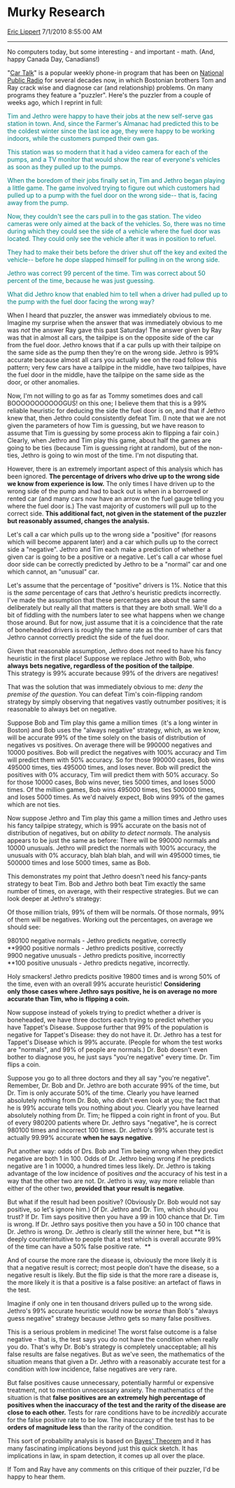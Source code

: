 <div id="page">

# Murky Research

[Eric Lippert](https://social.msdn.microsoft.com/profile/Eric%20Lippert) 7/1/2010 8:55:00 AM

-----

<div id="content">

<div class="mine">

No computers today, but some interesting - and important - math. (And, happy Canada Day, Canadians\!)

"[Car Talk](http://www.cartalk.com)" is a popular weekly phone-in program that has been on [National Public Radio](http://npr.org) for several decades now, in which Bostonian brothers Tom and Ray crack wise and diagnose car (and relationship) problems. On many programs they feature a "puzzler". Here's the puzzler from a couple of weeks ago, which I reprint in full:

<span style="color: #008080;">Tim and Jethro were happy to have their jobs at the new self-serve gas station in town. And, since the Farmer's Almanac had predicted this to be the coldest winter since the last ice age, they were happy to be working indoors, while the customers pumped their own gas.</span>

<span style="color: #008080;">This station was so modern that it had a video camera for each of the pumps, and a TV monitor that would show the rear of everyone's vehicles as soon as they pulled up to the pumps.</span>

<span style="color: #008080;">When the boredom of their jobs finally set in, Tim and Jethro began playing a little game. The game involved trying to figure out which customers had pulled up to a pump with the fuel door on the wrong side-- that is, facing away from the pump.</span>

<span style="color: #008080;">Now, they couldn't see the cars pull in to the gas station. The video cameras were only aimed at the back of the vehicles. So, there was no time during which they could see the side of a vehicle where the fuel door was located. They could only see the vehicle after it was in position to refuel.</span>

<span style="color: #008080;">They had to make their bets before the driver shut off the key and exited the vehicle-- before he dope slapped himself for pulling in on the wrong side.</span>

<span style="color: #008080;">Jethro was correct 99 percent of the time. Tim was correct about 50 percent of the time, because he was just guessing.</span>

<span style="color: #008080;">What did Jethro know that enabled him to tell when a driver had pulled up to the pump with the fuel door facing the wrong way?</span>

When I heard that puzzler, the answer was immediately obvious to me. Imagine my surprise when the answer that was immediately obvious to me was *not* the answer Ray gave this past Saturday\! The answer given by Ray was that in almost all cars, the tailpipe is on the opposite side of the car from the fuel door. Jethro knows that if a car pulls up with their tailpipe on the same side as the pump then they're on the wrong side. Jethro is 99% accurate because almost all cars you actually see on the road follow this pattern; very few cars have a tailpipe in the middle, have two tailpipes, have the fuel door in the middle, have the tailpipe on the same side as the door, or other anomalies.

Now, I'm not willing to go as far as Tommy sometimes does and call BOOOOOOOOOOOGUS\! on this one; I believe them that this is a 99% reliable heuristic for deducing the side the fuel door is on, and that if Jethro knew that, then Jethro could consistently defeat Tim. (I note that we are not given the parameters of how Tim is guessing, but we have reason to assume that Tim is guessing by some process akin to flipping a fair coin.) Clearly, when Jethro and Tim play this game, about half the games are going to be ties (because Tim is guessing right at random), but of the non-ties, Jethro is going to win most of the time. I'm not disputing that.

However, there is an extremely important aspect of this analysis which has been ignored. **The percentage of drivers who drive up to the wrong side we know from experience is low.** The only times I have driven up to the wrong side of the pump and had to back out is when in a borrowed or rented car (and many cars now have an arrow on the fuel gauge telling you where the fuel door is.) The vast majority of customers will pull up to the correct side. **This additional fact, not given in the statement of the puzzler but reasonably assumed, changes the analysis.**

Let's call a car which pulls up to the wrong side a "positive" (for reasons which will become apparent later) and a car which pulls up to the correct side a "negative". Jethro and Tim each make a prediction of whether a given car is going to be a positive or a negative. Let's call a car whose fuel door side can be correctly predicted by Jethro to be a "normal" car and one which cannot, an "unusual" car.   

Let's assume that the percentage of "positive" drivers is 1%. Notice that this is the *same* percentage of cars that Jethro's heuristic predicts incorrectly. I've made the assumption that these percentages are about the same deliberately but really all that matters is that they are both small. We'll do a bit of fiddling with the numbers later to see what happens when we change those around. But for now, just assume that it is a coincidence that the rate of boneheaded drivers is roughly the same rate as the number of cars that Jethro cannot correctly predict the side of the fuel door.

Given that reasonable assumption, Jethro does not need to have his fancy heuristic in the first place\! Suppose we replace Jethro with Bob, who **always bets negative, regardless of the position of the tailpipe**. This strategy is 99% accurate because 99% of the drivers are negatives\!

That was the solution that was immediately obvious to me: *deny the premise of the question*. You can defeat Tim's coin-flipping random strategy by simply observing that negatives vastly outnumber positives; it is reasonable to always bet on negative.

Suppose Bob and Tim play this game a million times  (it's a long winter in Boston) and Bob uses the "always negative" strategy, which, as we know, will be accurate 99% of the time solely on the basis of distribution of negatives vs positives. On average there will be 990000 negatives and 10000 positives. Bob will predict the negatives with 100% accuracy and Tim will predict them with 50% accuracy. So for those 990000 cases, Bob wins 495000 times, ties 495000 times, and loses never. Bob will predict the positives with 0% accuracy, Tim will predict them with 50% accuracy. So for those 10000 cases, Bob wins never, ties 5000 times, and loses 5000 times. Of the million games, Bob wins 495000 times, ties 500000 times, and loses 5000 times. As we'd naively expect, Bob wins 99% of the games which are not ties. 

Now suppose Jethro and Tim play this game a million times and Jethro uses his fancy tailpipe strategy, which is 99% accurate on the basis not of distribution of negatives, but on *ability to detect normals*. The analysis appears to be just the same as before: There will be 990000 normals and 10000 unusuals. Jethro will predict the normals with 100% accuracy, the unusuals with 0% accuracy, blah blah blah, and will win 495000 times, tie 500000 times and lose 5000 times, same as Bob.

This demonstrates my point that Jethro doesn't need his fancy-pants strategy to beat Tim. Bob and Jethro both beat Tim exactly the same number of times, on average, with their respective strategies. But we can look deeper at Jethro's strategy:

Of those million trials, 99% of them will be normals. Of those normals, 99% of them will be negatives. Working out the percentages, on average we should see:

980100 negative normals - Jethro predicts negative, correctly  
**9900 positive normals - Jethro predicts positive, correctly  
9900 negative unusuals - Jethro predicts positive, incorrectly  
**100 positive unusuals - Jethro predicts negative, incorrectly.

Holy smackers\! Jethro predicts positive 19800 times and is wrong 50% of the time, even with an overall 99% accurate heuristic\! **Considering only those cases where Jethro says positive, he is on average no more accurate than Tim, who is flipping a coin.**

Now suppose instead of yokels trying to predict whether a driver is boneheaded, we have three doctors each trying to predict whether you have Tappet's Disease. Suppose further that 99% of the population is negative for Tappet's Disease: they do not have it. Dr. Jethro has a test for Tappet's Disease which is 99% accurate. (People for whom the test works are "normals", and 99% of people are normals.) Dr. Bob doesn't even bother to diagnose you, he just says "you're negative" every time. Dr. Tim flips a coin.

Suppose you go to all three doctors and they all say "you're negative". Remember, Dr. Bob and Dr. Jethro are both accurate 99% of the time, but Dr. Tim is only accurate 50% of the time. Clearly you have learned absolutely nothing from Dr. Bob, who didn't even look at you; the fact that he is 99% accurate tells you nothing about *you*. Clearly you have learned absolutely nothing from Dr. Tim; he flipped a coin right in front of you. But of every 980200 patients where Dr. Jethro says "negative", he is correct 980100 times and incorrect 100 times. Dr. Jethro's 99% accurate test is actually 99.99% accurate **when he says negative**. 

Put another way: odds of Drs. Bob and Tim being wrong when they predict negative are both 1 in 100. Odds of Dr. Jethro being wrong if he predicts negative are 1 in 10000, a hundred times less likely. Dr. Jethro is taking advantage of the low incidence of positives *and* the accuracy of his test in a way that the other two are not. Dr. Jethro is way, way more reliable than either of the other two, **provided that your result is negative**.

But what if the result had been positive? (Obviously Dr. Bob would not say positive, so let's ignore him.) Of Dr. Jethro and Dr. Tim, which should you trust? If Dr. Tim says positive then you have a 99 in 100 chance that Dr. Tim is wrong. If Dr. Jethro says positive then you have a 50 in 100 chance that Dr. Jethro is wrong. Dr. Jethro is clearly still the winner here, but **it is deeply counterintuitive to people that a test which is overall accurate 99% of the time can have a 50% false positive rate.  ** 

And of course the more rare the disease is, obviously the more likely it is that a negative result is correct; most people don't have the disease, so a negative result is likely. But the flip side is that the more rare a disease is, the more likely it is that a positive is a false positive: an artefact of flaws in the test.

Imagine if only one in ten thousand drivers pulled up to the wrong side. Jethro's 99% accurate heuristic would now be *worse* than Bob's "always guess negative" strategy because Jethro gets so many false positives.

This is a serious problem in medicine\! The worst false outcome is a false negative - that is, the test says you do not have the condition when really you do. That's why Dr. Bob's strategy is completely unacceptable; all his false results are false negatives. But as we've seen, the mathematics of the situation means that given a Dr. Jethro with a reasonably accurate test for a condition with low incidence, false negatives are very rare.

But false positives cause unnecessary, potentially harmful or expensive treatment, not to mention unnecessary anxiety. The mathematics of the situation is that **false positives are an extremely high percentage of positives when the inaccuracy of the test and the rarity of the disease are close to each other.** Tests for rare conditions have to be *incredibly* accurate for the false positive rate to be low. The inaccuracy of the test has to be **orders of magnitude less** than the rarity of the condition.

This sort of probability analysis is based on [Bayes' Theorem](http://en.wikipedia.org/wiki/Bayes%27_theorem) and it has many fascinating implications beyond just this quick sketch. It has implications in law, in spam detection, it comes up all over the place.

If Tom and Ray have any comments on this critique of their puzzler, I'd be happy to hear them.

 

</div>

</div>

</div>

